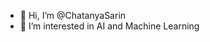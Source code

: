 - 👋 Hi, I’m @ChatanyaSarin
- 👀 I’m interested in AI and Machine Learning

<!---
ChatanyaSarin/ChatanyaSarin is a ✨ special ✨ repository because its `README.md` (this file) appears on your GitHub profile.
You can click the Preview link to take a look at your changes.
--->
